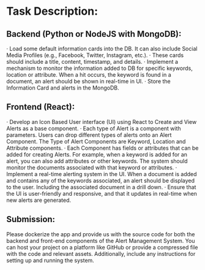 # Task Description:

## Backend (Python or NodeJS with MongoDB):

· Load some default information cards into the DB. It can also include Social Media Profiles (e.g., Facebook, Twitter, Instagram, etc.).
· These cards should include a title, content, timestamp, and details.
· Implement a mechanism to monitor the information added to DB for specific keywords, location or attribute. When a hit occurs, the keyword is found in a document, an alert should be shown in real-time in UI.
· Store the Information Card and alerts in the MongoDB.

## Frontend (React):

· Develop an Icon Based User interface (UI) using React to Create and View Alerts as a base component.
· Each type of Alert is a component with parameters. Users can drop different types of alerts onto an Alert Component. The Type of Alert Components are Keyword, Location and Attribute components.
· Each Component has fields or attributes that can be added for creating Alerts. For example, when a keyword is added for an alert, you can also add attributes or other keywords. The system should monitor the documents associated with that keyword or attributes.
· Implement a real-time alerting system in the UI. When a document is added and contains any of the keywords associated, an alert should be displayed to the user. Including the associated document in a drill down.
· Ensure that the UI is user-friendly and responsive, and that it updates in real-time when new alerts are generated.

## Submission:

Please dockerize the app and provide us with the source code for both the backend and front-end components of the Alert Management System. You can host your project on a platform like GitHub or provide a compressed file with the code and relevant assets. Additionally, include any instructions for setting up and running the system.
